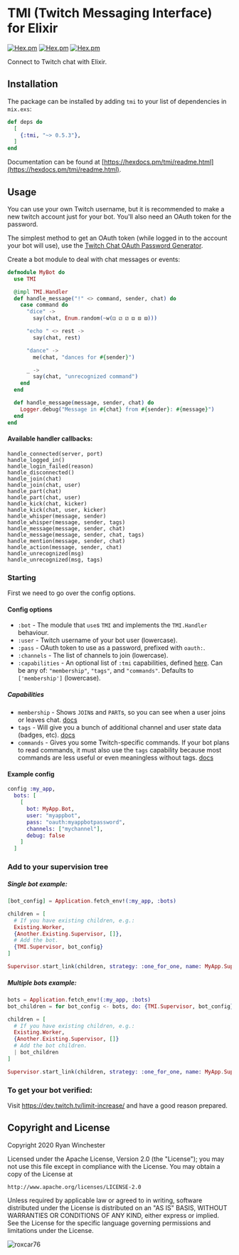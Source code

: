 # TMI (Twitch Messaging Interface) for Elixir

[![Hex.pm](https://img.shields.io/hexpm/v/tmi)](https://hex.pm/packages/tmi)
 [![Hex.pm](https://img.shields.io/hexpm/dt/tmi)](https://hex.pm/packages/tmi)
 [![Hex.pm](https://img.shields.io/hexpm/l/tmi)](https://github.com/ryanwinchester/tmi.ex/blob/main/LICENSE)

Connect to Twitch chat with Elixir.

## Installation

The package can be installed by adding `tmi` to your list of dependencies in `mix.exs`:

```elixir
def deps do
  [
    {:tmi, "~> 0.5.3"},
  ]
end
```

Documentation can be found at [https://hexdocs.pm/tmi/readme.html](https://hexdocs.pm/tmi/readme.html).

## Usage

You can use your own Twitch username, but it is recommended to make a new twitch account just for your bot.
You'll also need an OAuth token for the password.

The simplest method to get an OAuth token (while logged in to the account your bot will use), use the [Twitch Chat OAuth Password Generator](https://twitchapps.com/tmi/).

Create a bot module to deal with chat messages or events:

```elixir
defmodule MyBot do
  use TMI

  @impl TMI.Handler
  def handle_message("!" <> command, sender, chat) do
    case command do
      "dice" ->
        say(chat, Enum.random(~w(⚀ ⚁ ⚂ ⚃ ⚄ ⚅)))

      "echo " <> rest ->
        say(chat, rest)

      "dance" ->
        me(chat, "dances for #{sender}")

      _ ->
        say(chat, "unrecognized command")
    end
  end

  def handle_message(message, sender, chat) do
    Logger.debug("Message in #{chat} from #{sender}: #{message}")
  end
end
```

#### Available handler callbacks:

    handle_connected(server, port)
    handle_logged_in()
    handle_login_failed(reason)
    handle_disconnected()
    handle_join(chat)
    handle_join(chat, user)
    handle_part(chat)
    handle_part(chat, user)
    handle_kick(chat, kicker)
    handle_kick(chat, user, kicker)
    handle_whisper(message, sender)
    handle_whisper(message, sender, tags)
    handle_message(message, sender, chat)
    handle_message(message, sender, chat, tags)
    handle_mention(message, sender, chat)
    handle_action(message, sender, chat)
    handle_unrecognized(msg)
    handle_unrecognized(msg, tags)

### Starting

First we need to go over the config options.

#### Config options

 * `:bot` - The module that `use`s `TMI` and implements the `TMI.Handler` behaviour.
 * `:user` - Twitch username of your bot user (lowercase).
 * `:pass` - OAuth token to use as a password, prefixed with `oauth:`.
 * `:channels` - The list of channels to join (lowercase).
 * `:capabilities` - An optional list of `:tmi` capabilities, defined [here](https://dev.twitch.tv/docs/irc/guide#twitch-irc-capabilities).
   Can be any of: `"membership"`, `"tags"`, and `"commands"`. Defaults to `['membership']` (lowercase).

##### Capabilities

 * `membership` - Shows `JOIN`s and `PART`s, so you can see when a user joins or leaves chat. [docs](https://dev.twitch.tv/docs/irc/membership)
 * `tags` - Will give you a bunch of additional channel and user state data (badges, etc). [docs](https://dev.twitch.tv/docs/irc/tags)
 * `commands` - Gives you some Twitch-specific commands. If your bot plans to read commands, it must
   also use the `tags` capability because most commands are less useful or even meaningless without tags. [docs](https://dev.twitch.tv/docs/irc/commands)

#### Example config

```elixir
config :my_app,
  bots: [
    [
      bot: MyApp.Bot,
      user: "myappbot",
      pass: "oauth:myappbotpassword",
      channels: ["mychannel"],
      debug: false
    ]
  ]
```

### Add to your supervision tree

##### Single bot example:

```elixir
[bot_config] = Application.fetch_env!(:my_app, :bots)

children = [
  # If you have existing children, e.g.:
  Existing.Worker,
  {Another.Existing.Supervisor, []},
  # Add the bot.
  {TMI.Supervisor, bot_config}
]

Supervisor.start_link(children, strategy: :one_for_one, name: MyApp.Supervisor)
```

##### Multiple bots example:

```elixir
bots = Application.fetch_env!(:my_app, :bots)
bot_children = for bot_config <- bots, do: {TMI.Supervisor, bot_config}

children = [
  # If you have existing children, e.g.:
  Existing.Worker,
  {Another.Existing.Supervisor, []}
  # Add the bot children.
  | bot_children
]

Supervisor.start_link(children, strategy: :one_for_one, name: MyApp.Supervisor)
```

### To get your bot verified:

Visit https://dev.twitch.tv/limit-increase/ and have a good reason prepared.

## Copyright and License

Copyright 2020 Ryan Winchester

Licensed under the Apache License, Version 2.0 (the "License");
you may not use this file except in compliance with the License.
You may obtain a copy of the License at

    http://www.apache.org/licenses/LICENSE-2.0

Unless required by applicable law or agreed to in writing, software
distributed under the License is distributed on an "AS IS" BASIS,
WITHOUT WARRANTIES OR CONDITIONS OF ANY KIND, either express or implied.
See the License for the specific language governing permissions and
limitations under the License.


![roxcar76](https://user-images.githubusercontent.com/2897340/163022131-e86af85b-6b2f-4ee8-b44b-486f267ac7bd.png)
